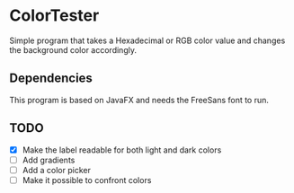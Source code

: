 # ColorTester
Simple program that takes a Hexadecimal or RGB color value and changes the
background color accordingly.

## Dependencies

This program is based on JavaFX and needs the FreeSans font to run.

## TODO
- [x] Make the label readable for both light and dark colors
- [ ] Add gradients
- [ ] Add a color picker
- [ ] Make it possible to confront colors
